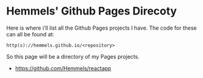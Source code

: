 # Hemmels' Github Pages Direcoty
Here is where i'll list all the Github Pages projects I have.
The code for these can all be found at:

    http(s)://hemmels.github.io/<repository>
  
So this page will be a directory of my Pages projects.
* https://github.com/Hemmels/reactapp
